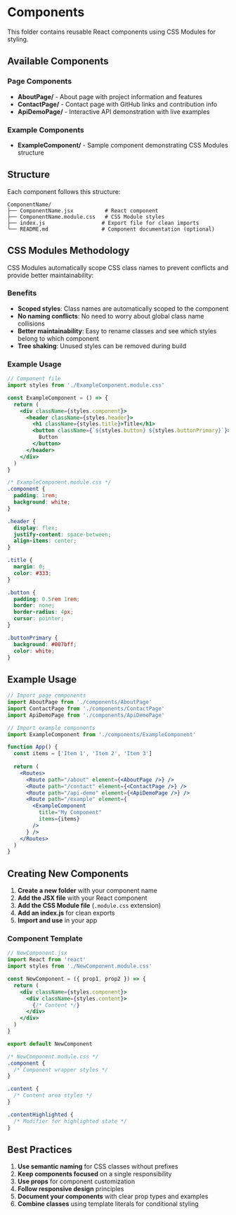 # Components

This folder contains reusable React components using CSS Modules for styling.

## Available Components

### Page Components
- **AboutPage/** - About page with project information and features
- **ContactPage/** - Contact page with GitHub links and contribution info  
- **ApiDemoPage/** - Interactive API demonstration with live examples

### Example Components
- **ExampleComponent/** - Sample component demonstrating CSS Modules structure

## Structure

Each component follows this structure:
```
ComponentName/
├── ComponentName.jsx          # React component
├── ComponentName.module.css   # CSS Module styles
├── index.js                  # Export file for clean imports
└── README.md                 # Component documentation (optional)
```

## CSS Modules Methodology

CSS Modules automatically scope CSS class names to prevent conflicts and provide better maintainability:

### Benefits
- **Scoped styles**: Class names are automatically scoped to the component
- **No naming conflicts**: No need to worry about global class name collisions
- **Better maintainability**: Easy to rename classes and see which styles belong to which component
- **Tree shaking**: Unused styles can be removed during build

### Example Usage

```jsx
// Component file
import styles from './ExampleComponent.module.css'

const ExampleComponent = () => {
  return (
    <div className={styles.component}>
      <header className={styles.header}>
        <h1 className={styles.title}>Title</h1>
        <button className={`${styles.button} ${styles.buttonPrimary}`}>
          Button
        </button>
      </header>
    </div>
  )
}
```

```css
/* ExampleComponent.module.css */
.component {
  padding: 1rem;
  background: white;
}

.header {
  display: flex;
  justify-content: space-between;
  align-items: center;
}

.title {
  margin: 0;
  color: #333;
}

.button {
  padding: 0.5rem 1rem;
  border: none;
  border-radius: 4px;
  cursor: pointer;
}

.buttonPrimary {
  background: #007bff;
  color: white;
}
```

## Example Usage

```jsx
// Import page components
import AboutPage from './components/AboutPage'
import ContactPage from './components/ContactPage'
import ApiDemoPage from './components/ApiDemoPage'

// Import example components
import ExampleComponent from './components/ExampleComponent'

function App() {
  const items = ['Item 1', 'Item 2', 'Item 3']
  
  return (
    <Routes>
      <Route path="/about" element={<AboutPage />} />
      <Route path="/contact" element={<ContactPage />} />
      <Route path="/api-demo" element={<ApiDemoPage />} />
      <Route path="/example" element={
        <ExampleComponent 
          title="My Component" 
          items={items} 
        />
      } />
    </Routes>
  )
}
```

## Creating New Components

1. **Create a new folder** with your component name
2. **Add the JSX file** with your React component
3. **Add the CSS Module file** (`.module.css` extension)
4. **Add an index.js** for clean exports
5. **Import and use** in your app

### Component Template

```jsx
// NewComponent.jsx
import React from 'react'
import styles from './NewComponent.module.css'

const NewComponent = ({ prop1, prop2 }) => {
  return (
    <div className={styles.component}>
      <div className={styles.content}>
        {/* Content */}
      </div>
    </div>
  )
}

export default NewComponent
```

```css
/* NewComponent.module.css */
.component {
  /* Component wrapper styles */
}

.content {
  /* Content area styles */
}

.contentHighlighted {
  /* Modifier for highlighted state */
}
```

## Best Practices

1. **Use semantic naming** for CSS classes without prefixes
2. **Keep components focused** on a single responsibility
3. **Use props** for component customization
4. **Follow responsive design** principles
5. **Document your components** with clear prop types and examples
6. **Combine classes** using template literals for conditional styling
